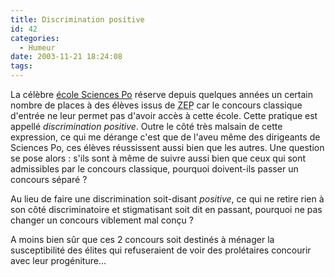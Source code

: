 ```yaml
---
title: Discrimination positive
id: 42
categories:
  - Humeur
date: 2003-11-21 18:24:08
tags:
---
```


La célèbre [école Sciences Po](http://www.sciences-po.fr/) réserve depuis quelques années un certain nombre de places à des élèves issus de <acronym title="Zone d&#039;Education Prioritaire">ZEP</acronym> car le concours classique d'entrée ne leur permet pas d'avoir accès à cette école. Cette pratique est appellé _discrimination positive_. Outre le côté très malsain de cette expression, ce qui me dérange c'est que de l'aveu même des dirigeants de Sciences Po, ces élèves réussissent aussi bien que les autres. Une question se pose alors : s'ils sont à même de suivre aussi bien que ceux qui sont admissibles par le concours classique, pourquoi doivent-ils passer un concours séparé ?

Au lieu de faire une discrimination soit-disant _positive_, ce qui ne retire rien à son côté discriminatoire et stigmatisant soit dit en passant, pourquoi ne pas changer un concours viblement mal conçu ?

A moins bien sûr que ces 2 concours soit destinés à ménager la susceptibilité des élites qui refuseraient de voir des prolétaires concourir avec leur progéniture...